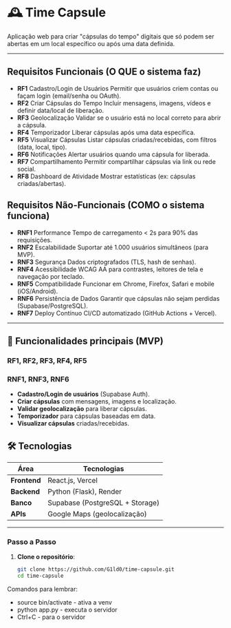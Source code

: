 # 🕰️ Time Capsule  

Aplicação web para criar "cápsulas do tempo" digitais que só podem ser abertas em um local específico ou após uma data definida.  

---

## Requisitos Funcionais (O QUE o sistema faz)
- **RF1**	Cadastro/Login de Usuários	Permitir que usuários criem contas ou façam login (email/senha ou OAuth).
- **RF2**	Criar Cápsulas do Tempo	Incluir mensagens, imagens, vídeos e definir data/local de liberação.
- **RF3**	Geolocalização	Validar se o usuário está no local correto para abrir a cápsula.
- **RF4**	Temporizador	Liberar cápsulas após uma data específica.
- **RF5**	Visualizar Cápsulas	Listar cápsulas criadas/recebidas, com filtros (data, local, tipo).
- **RF6**	Notificações	Alertar usuários quando uma cápsula for liberada.
- **RF7**	Compartilhamento	Permitir compartilhar cápsulas via link ou rede social.
- **RF8**	Dashboard de Atividade	Mostrar estatísticas (ex: cápsulas criadas/abertas).

## Requisitos Não-Funcionais (COMO o sistema funciona)

- **RNF1**	Performance	Tempo de carregamento < 2s para 90% das requisições.
- **RNF2**	Escalabilidade	Suportar até 1.000 usuários simultâneos (para MVP).
- **RNF3**	Segurança	Dados criptografados (TLS, hash de senhas).
- **RNF4**	Acessibilidade	WCAG AA para contrastes, leitores de tela e navegação por teclado.
- **RNF5**	Compatibilidade	Funcionar em Chrome, Firefox, Safari e mobile (iOS/Android).
- **RNF6**	Persistência de Dados	Garantir que cápsulas não sejam perdidas (Supabase/PostgreSQL).
- **RNF7**	Deploy Contínuo	CI/CD automatizado (GitHub Actions + Vercel).

---

## 🚀 Funcionalidades principais (MVP)
### RF1, RF2, RF3, RF4, RF5
### RNF1, RNF3, RNF6
- **Cadastro/Login de usuários** (Supabase Auth).  
- **Criar cápsulas** com mensagens, imagens e localização.  
- **Validar geolocalização** para liberar cápsulas.  
- **Temporizador** para cápsulas baseadas em data.  
- **Visualizar cápsulas** criadas/recebidas.

## 🛠️ Tecnologias  
| Área         | Tecnologias                          |  
|--------------|--------------------------------------|  
| **Frontend** | React.js, Vercel                     |  
| **Backend**  | Python (Flask), Render               |  
| **Banco**    | Supabase (PostgreSQL + Storage)      |  
| **APIs**     | Google Maps (geolocalização)         |  

---

### **Passo a Passo**  
1. **Clone o repositório**:  
   ```bash  
   git clone https://github.com/G1ld0/time-capsule.git  
   cd time-capsule  


Comandos para lembrar:

   - source bin/activate - ativa a venv
   - python app.py - executa o servidor
   - Ctrl+C - para o servidor